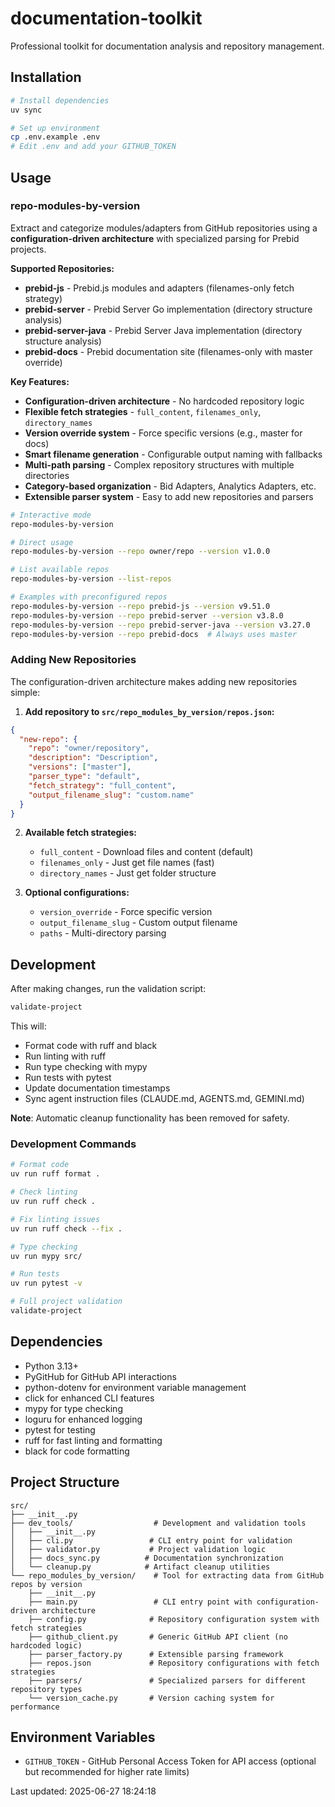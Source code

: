 # documentation-toolkit

Professional toolkit for documentation analysis and repository management.

## Installation

```bash
# Install dependencies
uv sync

# Set up environment
cp .env.example .env
# Edit .env and add your GITHUB_TOKEN
```

## Usage

### repo-modules-by-version

Extract and categorize modules/adapters from GitHub repositories using a **configuration-driven architecture** with specialized parsing for Prebid projects.

**Supported Repositories:**
- **prebid-js** - Prebid.js modules and adapters (filenames-only fetch strategy)
- **prebid-server** - Prebid Server Go implementation (directory structure analysis)
- **prebid-server-java** - Prebid Server Java implementation (directory structure analysis)
- **prebid-docs** - Prebid documentation site (filenames-only with master override)

**Key Features:**
- **Configuration-driven architecture** - No hardcoded repository logic
- **Flexible fetch strategies** - `full_content`, `filenames_only`, `directory_names`
- **Version override system** - Force specific versions (e.g., master for docs)
- **Smart filename generation** - Configurable output naming with fallbacks
- **Multi-path parsing** - Complex repository structures with multiple directories
- **Category-based organization** - Bid Adapters, Analytics Adapters, etc.
- **Extensible parser system** - Easy to add new repositories and parsers

```bash
# Interactive mode
repo-modules-by-version

# Direct usage
repo-modules-by-version --repo owner/repo --version v1.0.0

# List available repos
repo-modules-by-version --list-repos

# Examples with preconfigured repos
repo-modules-by-version --repo prebid-js --version v9.51.0
repo-modules-by-version --repo prebid-server --version v3.8.0
repo-modules-by-version --repo prebid-server-java --version v3.27.0
repo-modules-by-version --repo prebid-docs  # Always uses master
```

### Adding New Repositories

The configuration-driven architecture makes adding new repositories simple:

1. **Add repository to `src/repo_modules_by_version/repos.json`:**
```json
{
  "new-repo": {
    "repo": "owner/repository",
    "description": "Description",
    "versions": ["master"],
    "parser_type": "default",
    "fetch_strategy": "full_content",
    "output_filename_slug": "custom.name"
  }
}
```

2. **Available fetch strategies:**
   - `full_content` - Download files and content (default)
   - `filenames_only` - Just get file names (fast)
   - `directory_names` - Just get folder structure

3. **Optional configurations:**
   - `version_override` - Force specific version
   - `output_filename_slug` - Custom output filename
   - `paths` - Multi-directory parsing

## Development

After making changes, run the validation script:

```bash
validate-project
```

This will:
- Format code with ruff and black
- Run linting with ruff
- Run type checking with mypy
- Run tests with pytest
- Update documentation timestamps
- Sync agent instruction files (CLAUDE.md, AGENTS.md, GEMINI.md)

**Note**: Automatic cleanup functionality has been removed for safety.

### Development Commands

```bash
# Format code
uv run ruff format .

# Check linting
uv run ruff check .

# Fix linting issues
uv run ruff check --fix .

# Type checking
uv run mypy src/

# Run tests
uv run pytest -v

# Full project validation
validate-project
```

## Dependencies

- Python 3.13+
- PyGitHub for GitHub API interactions
- python-dotenv for environment variable management
- click for enhanced CLI features
- mypy for type checking
- loguru for enhanced logging
- pytest for testing
- ruff for fast linting and formatting
- black for code formatting

## Project Structure

```
src/
├── __init__.py
├── dev_tools/                  # Development and validation tools
│   ├── __init__.py
│   ├── cli.py                 # CLI entry point for validation
│   ├── validator.py           # Project validation logic
│   ├── docs_sync.py          # Documentation synchronization
│   └── cleanup.py            # Artifact cleanup utilities
└── repo_modules_by_version/    # Tool for extracting data from GitHub repos by version
    ├── __init__.py
    ├── main.py                 # CLI entry point with configuration-driven architecture
    ├── config.py              # Repository configuration system with fetch strategies
    ├── github_client.py       # Generic GitHub API client (no hardcoded logic)
    ├── parser_factory.py      # Extensible parsing framework
    ├── repos.json             # Repository configurations with fetch strategies
    ├── parsers/               # Specialized parsers for different repository types
    └── version_cache.py       # Version caching system for performance
```

## Environment Variables

- `GITHUB_TOKEN` - GitHub Personal Access Token for API access (optional but recommended for higher rate limits)

Last updated: 2025-06-27 18:24:18